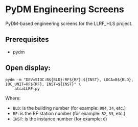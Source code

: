 # PyDM Engineering Screens

PyDM-based engineering screens for the LLRF_HLS project.

## Prerequisites
 * pydm

## Open display:
```
pydm -m "DEV=SIOC:B${BLD}:RF${RF}:${INST}, LOCA=B${BLD}, IOC_UNIT=RF${RF}, INST=${INST}" \
    atcaLLRF.py
```

Where:
- `BLD`: is the building number (for example: `084`, `34`, etc.)
- `RF`: is the RF station number (for example: `52`, `53`, etc.)
- `INST`: is the instance number (for example: `0`)
